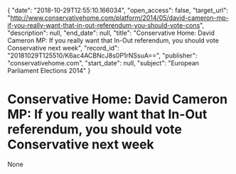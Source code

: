 {
  "date": "2018-10-29T12:55:10.166034", 
  "open_access": false, 
  "target_url": "http://www.conservativehome.com/platform/2014/05/david-cameron-mp-if-you-really-want-that-in-out-referendum-you-should-vote-cons", 
  "description": null, 
  "end_date": null, 
  "title": "Conservative Home: David Cameron MP: If you really want that In-Out referendum, you should vote Conservative next week", 
  "record_id": "20181029T125510/K6ac4ACBNcJ8s0P1rNSsuA==", 
  "publisher": "conservativehome.com", 
  "start_date": null, 
  "subject": "European Parliament Elections 2014"
}

# Conservative Home: David Cameron MP: If you really want that In-Out referendum, you should vote Conservative next week

None
